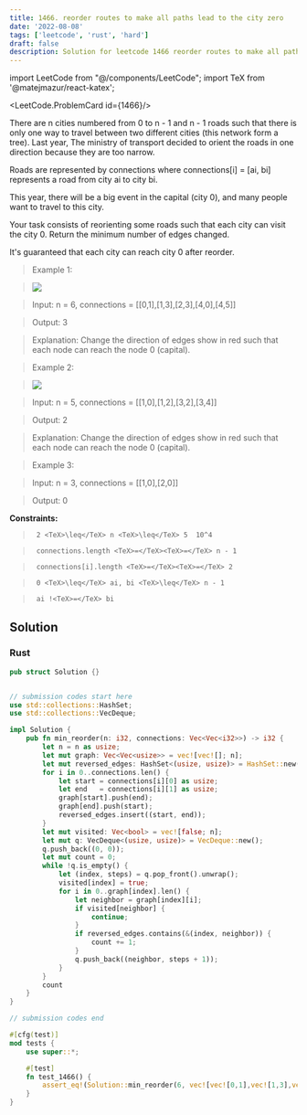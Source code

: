 ```yaml
---
title: 1466. reorder routes to make all paths lead to the city zero
date: '2022-08-08'
tags: ['leetcode', 'rust', 'hard']
draft: false
description: Solution for leetcode 1466 reorder routes to make all paths lead to the city zero
---
```

import LeetCode from "@/components/LeetCode";
import TeX from '@matejmazur/react-katex';

<LeetCode.ProblemCard id={1466}/>
 

  There are n cities numbered from 0 to n - 1 and n - 1 roads such that there is only one way to travel between two different cities (this network form a tree). Last year, The ministry of transport decided to orient the roads in one direction because they are too narrow.

  Roads are represented by connections where connections[i] <TeX>=</TeX> [ai, bi] represents a road from city ai to city bi.

  This year, there will be a big event in the capital (city 0), and many people want to travel to this city.

  Your task consists of reorienting some roads such that each city can visit the city 0. Return the minimum number of edges changed.

  It's guaranteed that each city can reach city 0 after reorder.

   

 >   Example 1:

 >   ![](https://assets.leetcode.com/uploads/2020/05/13/sample_1_1819.png)

 >   Input: n <TeX>=</TeX> 6, connections <TeX>=</TeX> [[0,1],[1,3],[2,3],[4,0],[4,5]]

 >   Output: 3

 >   Explanation: Change the direction of edges show in red such that each node can reach the node 0 (capital).

  

 >   Example 2:

 >   ![](https://assets.leetcode.com/uploads/2020/05/13/sample_2_1819.png)

 >   Input: n <TeX>=</TeX> 5, connections <TeX>=</TeX> [[1,0],[1,2],[3,2],[3,4]]

 >   Output: 2

 >   Explanation: Change the direction of edges show in red such that each node can reach the node 0 (capital).

  

 >   Example 3:

  

 >   Input: n <TeX>=</TeX> 3, connections <TeX>=</TeX> [[1,0],[2,0]]

 >   Output: 0

  

   

  **Constraints:**

  

 >   	2 <TeX>\leq</TeX> n <TeX>\leq</TeX> 5  10^4

 >   	connections.length <TeX>=</TeX><TeX>=</TeX> n - 1

 >   	connections[i].length <TeX>=</TeX><TeX>=</TeX> 2

 >   	0 <TeX>\leq</TeX> ai, bi <TeX>\leq</TeX> n - 1

 >   	ai !<TeX>=</TeX> bi


## Solution
### Rust
```rust
pub struct Solution {}


// submission codes start here
use std::collections::HashSet;
use std::collections::VecDeque;

impl Solution {
    pub fn min_reorder(n: i32, connections: Vec<Vec<i32>>) -> i32 {
        let n = n as usize;
        let mut graph: Vec<Vec<usize>> = vec![vec![]; n];
        let mut reversed_edges: HashSet<(usize, usize)> = HashSet::new();
        for i in 0..connections.len() {
            let start = connections[i][0] as usize;
            let end   = connections[i][1] as usize;
            graph[start].push(end);
            graph[end].push(start);
            reversed_edges.insert((start, end));
        }
        let mut visited: Vec<bool> = vec![false; n];
        let mut q: VecDeque<(usize, usize)> = VecDeque::new();
        q.push_back((0, 0));
        let mut count = 0;
        while !q.is_empty() {
            let (index, steps) = q.pop_front().unwrap();
            visited[index] = true;
            for i in 0..graph[index].len() {
                let neighbor = graph[index][i];
                if visited[neighbor] {
                    continue;
                }
                if reversed_edges.contains(&(index, neighbor)) {
                    count += 1;
                }
                q.push_back((neighbor, steps + 1));
            }
        }
        count
    }
}

// submission codes end

#[cfg(test)]
mod tests {
    use super::*;

    #[test]
    fn test_1466() {
        assert_eq!(Solution::min_reorder(6, vec![vec![0,1],vec![1,3],vec![2,3],vec![4,0],vec![4,5]]), 3);
    }
}

```
